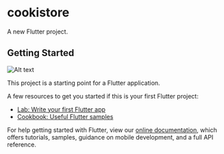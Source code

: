 # cookistore

A new Flutter project.

## Getting Started
![Alt text](/relative/path/to/Screenshot_٢٠٢٠-٠٢-١٧-٠٩-٥٤-٥٩.png?raw=true "Optional Title")

This project is a starting point for a Flutter application.

A few resources to get you started if this is your first Flutter project:

- [Lab: Write your first Flutter app](https://flutter.dev/docs/get-started/codelab)
- [Cookbook: Useful Flutter samples](https://flutter.dev/docs/cookbook)

For help getting started with Flutter, view our
[online documentation](https://flutter.dev/docs), which offers tutorials,
samples, guidance on mobile development, and a full API reference.
